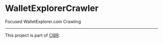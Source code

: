 # WalletExplorerCrawler

Focused WalletExplorer.com Crawling

---

This project is part of [CIBR](https://github.com/qcri/cibr).
